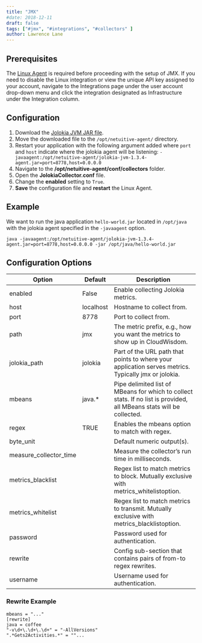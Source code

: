 ```yaml
---
title: "JMX"
#date: 2018-12-11
draft: false
tags: ["#jmx", "#integrations", "#collectors" ]
author: Lawrence Lane
---
```

## Prerequisites

The [Linux Agent][1] is required before proceeding with the setup of JMX. If you need to disable the Linux integration or view the unique API key assigned to your account, navigate to the Integrations page under the user account drop-down menu and click the integration designated as Infrastructure under the Integration column.

## Configuration

1. Download the [Jolokia JVM JAR file](http://search.maven.org/remotecontent?filepath=org/jolokia/jolokia-jvm/1.3.4/jolokia-jvm-1.3.4-agent.jar).
2. Move the downloaded file to the `/opt/netuitive-agent/` directory.
3. Restart your application with the following argument added where `port` and `host` indicate where the jolokia agent will be listening: `-javaagent:/opt/netuitive-agent/jolokia-jvm-1.3.4-agent.jar=port=8778,host=0.0.0.0`
4. Navigate to the **/opt/netuitive-agent/conf/collectors** folder.
5. Open the **JolokiaCollector.conf** file.
6. Change the **enabled** setting to `True`.
7. **Save** the configuration file and **restart** the Linux Agent.

## Example

We want to run the java application `hello-world.jar` located in `/opt/java` with the jolokia agent specified in the `-javaagent` option.

```
java -javaagent:/opt/netuitive-agent/jolokia-jvm-1.3.4-agent.jar=port=8778,host=0.0.0.0 -jar /opt/java/hello-world.jar
 ```

## Configuration Options

| Option                 | Default   | Description                                                                                                                 |
|------------------------|-----------|-----------------------------------------------------------------------------------------------------------------------------|
| enabled                | False     | Enable collecting Jolokia metrics.                                                                                          |
| host                   | localhost | Hostname to collect from.                                                                                                   |
| port                   | 8778      | Port to collect from.                                                                                                       |
| path                   | jmx       | The metric prefix, e.g., how you want the metrics to show up in CloudWisdom.                                                   |
| jolokia_path           | jolokia   | Part of the URL path that points to where your application serves metrics. Typically jmx or jolokia.                        |
| mbeans                 | java.*    | Pipe delimited list of MBeans for which to collect stats. If no list is provided, all MBeans stats will be collected. |
| regex                  | TRUE      | Enables the mbeans option to match with regex.                                                                              |
| byte_unit              |           | Default numeric output(s).                                                                                                  |
| measure_collector_time |           | Measure the collector’s run time in milliseconds.                                                                           |
| metrics_blacklist      |           | Regex list to match metrics to block. Mutually exclusive with metrics_whitelistoption.                                      |
| metrics_whitelist      |           | Regex list to match metrics to transmit. Mutually exclusive with metrics_blacklistoption.                                   |
| password               |           | Password used for authentication.                                                                                           |
| rewrite                |           | Config sub-section that contains pairs of from-to regex rewrites.                                                           |
| username               |           | Username used for authentication.                                                                                           |

### Rewrite Example
```
mbeans = "..."
[rewrite]
java = coffee
"-v\d+\.\d+\.\d+" = "-AllVersions"
".*Gets2Activities.*" = ""...
```

[1]: /integrations/agents/linux-agent
